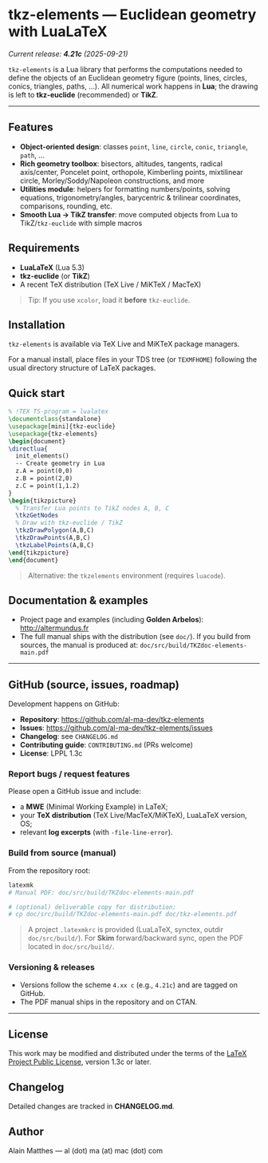 # tkz-elements — Euclidean geometry with LuaLaTeX

_Current release: **4.21c** (2025-09-21)_

`tkz-elements` is a Lua library that performs the computations needed to define the objects of an Euclidean geometry figure (points, lines, circles, conics, triangles, paths, …). All numerical work happens in **Lua**; the drawing is left to **tkz‑euclide** (recommended) or **TikZ**.

---

## Features
- **Object-oriented design**: classes `point`, `line`, `circle`, `conic`, `triangle`, `path`, …
- **Rich geometry toolbox**: bisectors, altitudes, tangents, radical axis/center, Poncelet point, orthopole, Kimberling points, mixtilinear circle, Morley/Soddy/Napoleon constructions, and more
- **Utilities module**: helpers for formatting numbers/points, solving equations, trigonometry/angles, barycentric & trilinear coordinates, comparisons, rounding, etc.
- **Smooth Lua → TikZ transfer**: move computed objects from Lua to TikZ/`tkz-euclide` with simple macros

## Requirements
- **LuaLaTeX** (Lua 5.3)
- **tkz‑euclide** (or **TikZ**)
- A recent TeX distribution (TeX Live / MiKTeX / MacTeX)

> Tip: If you use `xcolor`, load it **before** `tkz-euclide`.

## Installation
`tkz-elements` is available via TeX Live and MiKTeX package managers.

For a manual install, place files in your TDS tree (or `TEXMFHOME`) following the usual directory structure of LaTeX packages.

## Quick start
```tex
% !TEX TS-program = lualatex
\documentclass{standalone}
\usepackage[mini]{tkz-euclide}
\usepackage{tkz-elements}
\begin{document}
\directlua{
  init_elements()
  -- Create geometry in Lua
  z.A = point(0,0)
  z.B = point(2,0)
  z.C = point(1,1.2)
}
\begin{tikzpicture}
  % Transfer Lua points to TikZ nodes A, B, C
  \tkzGetNodes
  % Draw with tkz-euclide / TikZ
  \tkzDrawPolygon(A,B,C)
  \tkzDrawPoints(A,B,C)
  \tkzLabelPoints(A,B,C)
\end{tikzpicture}
\end{document}
```
> Alternative: the `tkzelements` environment (requires `luacode`).

## Documentation & examples
- Project page and examples (including **Golden Arbelos**): <http://altermundus.fr>
- The full manual ships with the distribution (see `doc/`).
  If you build from sources, the manual is produced at:
  `doc/src/build/TKZdoc-elements-main.pdf`

---

## GitHub (source, issues, roadmap)
Development happens on GitHub:
- **Repository**: <https://github.com/al-ma-dev/tkz-elements>
- **Issues**: <https://github.com/al-ma-dev/tkz-elements/issues>
- **Changelog**: see `CHANGELOG.md`
- **Contributing guide**: `CONTRIBUTING.md` (PRs welcome)
- **License**: LPPL 1.3c

### Report bugs / request features
Please open a GitHub issue and include:
- a **MWE** (Minimal Working Example) in LaTeX;
- your **TeX distribution** (TeX Live/MacTeX/MiKTeX), LuaLaTeX version, OS;
- relevant **log excerpts** (with `-file-line-error`).

### Build from source (manual)
From the repository root:
```bash
latexmk
# Manual PDF: doc/src/build/TKZdoc-elements-main.pdf

# (optional) deliverable copy for distribution:
# cp doc/src/build/TKZdoc-elements-main.pdf doc/tkz-elements.pdf
```
> A project `.latexmkrc` is provided (LuaLaTeX, synctex, outdir `doc/src/build/`).
> For **Skim** forward/backward sync, open the PDF located in `doc/src/build/`.

### Versioning & releases
- Versions follow the scheme `4.xx c` (e.g., `4.21c`) and are tagged on GitHub.
- The PDF manual ships in the repository and on CTAN.

---

## License
This work may be modified and distributed under the terms of the
[LaTeX Project Public License](https://www.latex-project.org/lppl/), version 1.3c or later.

## Changelog
Detailed changes are tracked in **CHANGELOG.md**.

## Author
Alain Matthes — al (dot) ma (at) mac (dot) com
